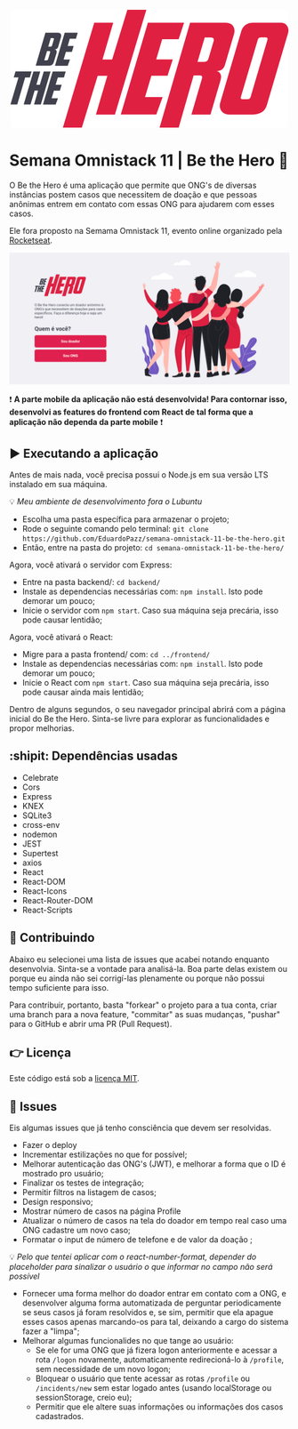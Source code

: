 <p align="center"><img src="/frontend/src/assets/logo.svg" ></img></p>

# Semana Omnistack 11 | Be the Hero :rocket:

O Be the Hero é uma aplicação que permite que ONG's de diversas instâncias postem casos que necessitem de doação e que pessoas anônimas entrem em contato com essas ONG para ajudarem com esses casos.

Ele fora proposto na Semama Omnistack 11, evento online organizado pela [Rocketseat](https://www.linkedin.com/school/rocketseat/).

<img src="image.png" >

:exclamation: **A parte mobile da aplicação não está desenvolvida! Para contornar isso, desenvolvi as features do frontend com React de tal forma que a aplicação não dependa da parte mobile** :exclamation:

## :arrow_forward: Executando a aplicação

Antes de mais nada, você precisa possui o Node.js em sua versão LTS instalado em sua máquina.

:bulb: *Meu ambiente de desenvolvimento fora o Lubuntu*

- Escolha uma pasta específica para armazenar o projeto;
- Rode o seguinte comando pelo terminal: `git clone https://github.com/EduardoPazz/semana-omnistack-11-be-the-hero.git`
- Então, entre na pasta do projeto: `cd semana-omnistack-11-be-the-hero/`

Agora, você ativará o servidor com Express:

- Entre na pasta backend/: `cd backend/`
- Instale as dependencias necessárias com: `npm install`. Isto pode demorar um pouco;
- Inicie o servidor com `npm start`. Caso sua máquina seja precária, isso pode causar lentidão;

Agora, você ativará o React:

- Migre para a pasta frontend/ com: `cd ../frontend/`
- Instale as dependencias necessárias com: `npm install`. Isto pode demorar um pouco;
- Inicie o React com `npm start`. Caso sua máquina seja precária, isso pode causar ainda mais lentidão;

Dentro de alguns segundos, o seu navegador principal abrirá com a página inicial do Be the Hero. Sinta-se livre para explorar as funcionalidades e propor melhorias.

## :shipit: Dependências usadas
- Celebrate
- Cors
- Express
- KNEX
- SQLite3
- cross-env
- nodemon
- JEST
- Supertest
- axios
- React
- React-DOM
- React-Icons
- React-Router-DOM
- React-Scripts

## :wrench: Contribuindo
Abaixo eu selecionei uma lista de issues que acabei notando enquanto desenvolvia. Sinta-se a vontade para analisá-la. Boa parte delas existem ou porque eu ainda não sei corrigí-las plenamente ou porque não possui tempo suficiente para isso.

Para contribuir, portanto, basta "forkear" o projeto para a tua conta, criar uma branch para a nova feature, "commitar" as suas mudanças, "pushar" para o GitHub e abrir uma PR (Pull Request).

## :point_right: Licença

Este código está sob a [licença MIT](/LICENSE).

## :construction: Issues
Eis algumas issues que já tenho consciência que devem ser resolvidas.
- Fazer o deploy
- Incrementar estilizações no que for possível;
- Melhorar autenticação das ONG's (JWT), e melhorar a forma que o ID é mostrado pro usuário;
- Finalizar os testes de integração;
- Permitir filtros na listagem de casos;
- Design responsivo;
- Mostrar número de casos na página Profile
- Atualizar o número de casos na tela do doador em tempo real caso uma ONG cadastre um novo caso;
- Formatar o input de número de telefone e de valor da doação ;

:bulb: *Pelo que tentei aplicar com o react-number-format, depender do placeholder para sinalizar o usuário o que informar no campo não será possível*

- Fornecer uma forma melhor do doador entrar em contato com a ONG, e desenvolver alguma forma automatizada de perguntar periodicamente se seus casos já foram resolvidos e, se sim, permitir que ela apague esses casos apenas marcando-os para tal, deixando a cargo do sistema fazer a "limpa";
- Melhorar algumas funcionalides no que tange ao usuário:
    - Se ele for uma ONG que já fizera logon anteriormente e acessar a rota `/logon` novamente, automaticamente redirecioná-lo à `/profile`, sem necessidade de um novo logon;
    - Bloquear o usuário que tente acessar as rotas `/profile` ou `/incidents/new` sem estar logado antes (usando localStorage ou sessionStorage, creio eu);
    - Permitir que ele altere suas informações ou informações dos casos cadastrados.
